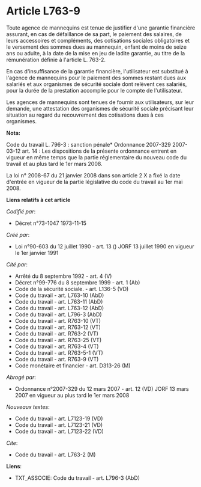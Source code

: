# Article L763-9

Toute agence de mannequins est tenue de justifier d'une garantie financière assurant, en cas de défaillance de sa part, le
paiement des salaires, de leurs accessoires et compléments, des cotisations sociales obligatoires et le versement des sommes
dues au mannequin, enfant de moins de seize ans ou adulte, à la date de la mise en jeu de ladite garantie, au titre de la
rémunération définie à l'article L. 763-2.

En cas d'insuffisance de la garantie financière, l'utilisateur est substitué à l'agence de mannequins pour le paiement des
sommes restant dues aux salariés et aux organismes de sécurité sociale dont relèvent ces salariés, pour la durée de la
prestation accomplie pour le compte de l'utilisateur.

Les agences de mannequins sont tenues de fournir aux utilisateurs, sur leur demande, une attestation des organismes de
sécurité sociale précisant leur situation au regard du recouvrement des cotisations dues à ces organismes.

**Nota:**

Code du travail L. 796-3 : sanction pénale* Ordonnance 2007-329 2007-03-12 art. 14 : Les dispositions de la présente
ordonnance entrent en vigueur en même temps que la partie réglementaire du nouveau code du travail et au plus tard le 1er
mars 2008.

La loi n° 2008-67 du 21 janvier 2008 dans son article 2 X a fixé la date d'entrée en vigueur de la partie législative du code
du travail au 1er mai 2008.

**Liens relatifs à cet article**

_Codifié par_:

  - Décret n°73-1047 1973-11-15

_Créé par_:

  - Loi n°90-603 du 12 juillet 1990 - art. 13 () JORF 13 juillet 1990 en vigueur le 1er janvier 1991

_Cité par_:

  - Arrêté du 8 septembre 1992 - art. 4 (V)
  - Décret n°99-776 du 8 septembre 1999 - art. 1 (Ab)
  - Code de la sécurité sociale. - art. L136-5 (VD)
  - Code du travail - art. L763-10 (AbD)
  - Code du travail - art. L763-11 (AbD)
  - Code du travail - art. L763-12 (AbD)
  - Code du travail - art. L796-3 (AbD)
  - Code du travail - art. R763-10 (VT)
  - Code du travail - art. R763-12 (VT)
  - Code du travail - art. R763-2 (VT)
  - Code du travail - art. R763-25 (VT)
  - Code du travail - art. R763-4 (VT)
  - Code du travail - art. R763-5-1 (VT)
  - Code du travail - art. R763-9 (VT)
  - Code monétaire et financier - art. D313-26 (M)

_Abrogé par_:

  - Ordonnance n°2007-329 du 12 mars 2007 - art. 12 (VD) JORF 13 mars 2007 en vigueur au plus tard le 1er mars 2008

_Nouveaux textes_:

  - Code du travail - art. L7123-19 (VD)
  - Code du travail - art. L7123-21 (VD)
  - Code du travail - art. L7123-22 (VD)

_Cite_:

  - Code du travail - art. L763-2 (M)

**Liens**:

  - TXT_ASSOCIE: Code du travail - art. L796-3 (AbD)
